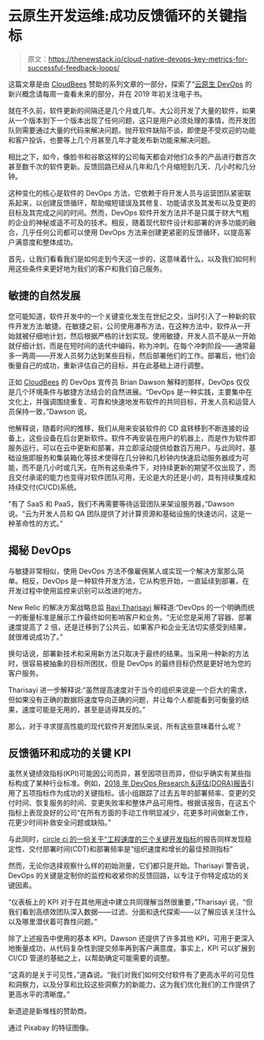 # 云原生开发运维:成功反馈循环的关键指标

> 原文：<https://thenewstack.io/cloud-native-devops-key-metrics-for-successful-feedback-loops/>

这篇文章是由 [CloudBees](https://www.cloudbees.com/) 赞助的系列文章的一部分，探索了“[云原生 DevOps](https://thenewstack.io/doing-devops-the-cloud-native-way/) 的新兴概念请每周一查看未来的部分，并在 2019 年初关注电子书。

就在不久前，软件更新的间隔还是几个月或几年。大公司开发了大量的软件，如果从一个版本到下一个版本出现了任何问题，这只是用户必须处理的事情，而开发团队则需要通过大量的代码来解决问题。抛开软件缺陷不谈，即使是不受欢迎的功能和客户投诉，也要等上几个月甚至几年才能发布新功能来解决问题。

相比之下，如今，像脸书和谷歌这样的公司每天都会对他们众多的产品进行数百次甚至数千次的软件更新。反馈回路已经从几年和几个月缩短到几天、几小时和几分钟。

这种变化的核心是软件的 DevOps 方法，它依赖于将开发人员与运营团队紧密联系起来，以创建反馈循环，帮助缩短错误及其修复、功能请求及其发布以及变更的目标及其完成之间的时间。然而，DevOps 软件开发方法并不是只属于财大气粗的企业的神秘或遥不可及的技术。相反，随着现代软件设计和部署的许多功能的融合，几乎任何公司都可以使用 DevOps 方法来创建更紧密的反馈循环，以提高客户满意度和整体成功。

首先，让我们看看我们是如何走到今天这一步的，这意味着什么，以及我们如何利用这些条件来更好地为我们的客户和我们自己服务。

## 敏捷的自然发展

您可能知道，软件开发中的一个关键变化发生在世纪之交，当时引入了一种新的软件开发方法:敏捷。在敏捷之前，公司使用瀑布方法，在这种方法中，软件从一开始就被仔细地计划，然后根据严格的计划实现。使用敏捷，开发人员不是从一开始就仔细计划，而是在短时间的迭代中编码，称为冲刺。在每个冲刺阶段——通常最多一两周——开发人员努力达到某些目标，然后部署他们的工作。部署后，他们会衡量自己的成功，重新评估自己的目标，并在此基础上进行调整。

正如 [CloudBees](https://www.cloudbees.com/) 的 DevOps 宣传员 Brian Dawson 解释的那样，DevOps 仅仅是几个环境条件与敏捷方法结合的自然进展。“DevOps 是一种实践，主要集中在文化上，并强调围绕重复、可靠和快速地发布软件的共同目标，开发人员和运营人员保持一致，”Dawson 说。

他解释说，随着时间的推移，我们从用来安装软件的 CD 盒转移到不断连接的设备上，这些设备在后台更新软件。软件不再安装在用户的机器上，而是作为软件即服务运行，可以在云中更新和部署，并立即滚动提供给数百万用户。与此同时，基础设施即服务和集装箱化等技术使得在几分钟和几秒钟内快速启动服务器成为可能，而不是几小时或几天。在所有这些条件下，对持续更新的期望不仅出现了，而且交付承诺的能力也变得对软件团队可用，无论是大的还是小的，具有持续集成和持续交付(CI/CD)系统。

“有了 SaaS 和 PaaS，我们不再需要等待运营团队来架设服务器，”Dawson 说。“云为开发人员和 QA 团队提供了对计算资源和基础设施的快速访问，这是一种革命性的方式。”

## 揭秘 DevOps

与敏捷非常相似，使用 DevOps 方法不像雇佣某人或实现一个解决方案那么简单。相反，DevOps 是一种软件开发方法，它从构思开始，一直延续到部署，在开发过程中使用监控来识别可以改进的地方。

New Relic 的解决方案战略总监 [Ravi Tharisayi](https://www.linkedin.com/in/rthar/) 解释道:“DevOps 的一个明确而统一的衡量标准是展示工作最终如何影响客户和业务。“无论您是采用了容器、部署速度提高了 2 倍，还是迁移到了公共云，如果客户和企业无法切实感受到结果，就很难说成功了。”

换句话说，部署新技术和采用新方法只取决于最终的结果。当采用一种新的方法时，很容易被抽象的目标所困扰，但是 DevOps 的最终目标仍然是更好地为您的客户服务。

Tharisayi 进一步解释说:“虽然提高速度对于当今的组织来说是一个巨大的需求，但如果没有正确的数据将速度导向正确的问题，并让每个人都能看到可衡量的结果，速度可能是无用的，甚至是适得其反的。”

那么，对于寻求提高性能的现代软件开发团队来说，所有这些意味着什么呢？

## 反馈循环和成功的关键 KPI

虽然关键绩效指标(KPI)可能因公司而异，甚至因项目而异，但似乎确实有某些指标构成了某种行业标准。例如，[2018 年 DevOps Research &评估(DORA)报告](https://devops-research.com/2018/08/announcing-accelerate-state-of-devops-2018/)引用了五项指标作为成功的关键指标。该小组跟踪了过去五年的部署频率、变更的交付时间、恢复服务的时间、变更失败率和整体产品可用性。根据该报告，在这五个指标上表现良好的公司“在所有方面的手动工作明显减少，花更多时间做新工作，花更少时间补救安全问题或缺陷。”

与此同时，[circle ci 的一份关于“](https://thenewstack.io/measuring-engineering-velocity-mainline-branch-stability-matters/)[工程速度的三个关键开发指标](https://circleci.com/resources/velocity-report/)的报告同样发现稳定性、交付部署时间(CDT)和部署频率是“组织速度和增长的最佳预测指标”

然而，无论你选择观察什么样的初始测量，它们都只是开始。Tharisayi 警告说，DevOps 的关键是定制你的监控和收紧你的反馈回路，以专注于你特定成功的关键因素。

“仪表板上的 KPI 对于在其他用途中建立共同理解当然很重要，”Tharisayi 说，“但我们看到高绩效团队深入数据——过滤、分面和迭代探索——以了解应该关注什么以及哪里潜伏着可靠性问题。”

除了上述报告中使用的基本 KPI，Dawson 还提供了许多其他 KPI，可用于更深入地衡量成功，从代码复杂性到提交频率再到客户满意度。事实上，KPI 可以扩展到 CI/CD 管道的基础之上，以帮助确定可能需要的调整。

“这真的是关于可见性，”道森说。“我们对我们如何交付软件有了更高水平的可见性和洞察力，以及分享和比较这些洞察力的新能力，这为我们优化我们的工作提供了更高水平的清晰度。”

新遗迹是新堆栈的赞助商。

通过 Pixabay 的特征图像。

<svg xmlns:xlink="http://www.w3.org/1999/xlink" viewBox="0 0 68 31" version="1.1"><title>Group</title> <desc>Created with Sketch.</desc></svg>